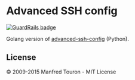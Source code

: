Advanced SSH config
===================

[![GuardRails badge](https://badges.production.guardrails.io/moul/advanced-ssh-config-go.svg)](https://www.guardrails.io)

Golang version of [advanced-ssh-config](https://github.com/moul/advanced-ssh-config) (Python).

## License

© 2009-2015 Manfred Touron - MIT License
